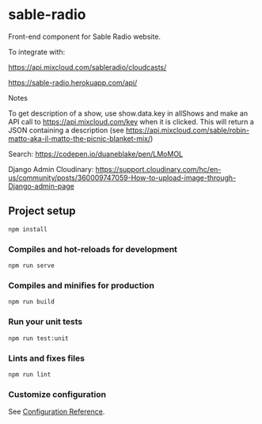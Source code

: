 # sable-radio

Front-end component for Sable Radio website.

To integrate with:

https://api.mixcloud.com/sableradio/cloudcasts/

https://sable-radio.herokuapp.com/api/

Notes

To get description of a show, use show.data.key in allShows and make an API call to https://api.mixcloud.com/key when it is clicked. This will return a JSON containing a description (see https://api.mixcloud.com/sable/robin-matto-aka-il-matto-the-picnic-blanket-mix/)

Search: https://codepen.io/duaneblake/pen/LMoMOL 

Django Admin Cloudinary: https://support.cloudinary.com/hc/en-us/community/posts/360009747059-How-to-upload-image-through-Django-admin-page

## Project setup
```
npm install
```

### Compiles and hot-reloads for development
```
npm run serve
```

### Compiles and minifies for production
```
npm run build
```

### Run your unit tests
```
npm run test:unit
```

### Lints and fixes files
```
npm run lint
```

### Customize configuration
See [Configuration Reference](https://cli.vuejs.org/config/).
